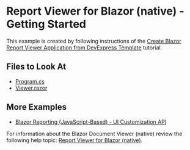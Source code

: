 # Report Viewer for Blazor (native) - Getting Started

This example is created by following instructions of the [Create Blazor Report Viewer Application from DevExpress Template](https://docs.devexpress.com/XtraReports/403069) tutorial. 

## Files to Look At

- [Program.cs](DxBlazorApplication1/Program.cs) 
- [Viewer.razor](DxBlazorApplication1/Pages/Viewer.razor)


## More Examples

- [Blazor Reporting (JavaScript-Based) - UI Customization API](https://github.com/DevExpress-Examples/Blazor-Reporting-UI-Customization-API)

For information about the Blazor Document Viewer (native) review the following help topic: [Report Viewer for Blazor (native)](https://docs.devexpress.com/XtraReports/403594/web-reporting/blazor-reporting/blazor-native?v=22.1).